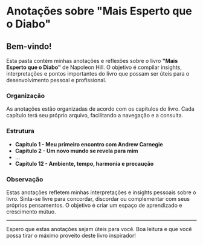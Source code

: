 # Anotações sobre "Mais Esperto que o Diabo"

## Bem-vindo!

Esta pasta contém minhas anotações e reflexões sobre o livro **"Mais Esperto que o Diabo"** de Napoleon Hill. O objetivo é compilar insights, interpretações e pontos importantes do livro que possam ser úteis para o desenvolvimento pessoal e profissional.

### Organização

As anotações estão organizadas de acordo com os capítulos do livro. Cada capítulo terá seu próprio arquivo, facilitando a navegação e a consulta.

### Estrutura

- **Capítulo 1 - Meu primeiro encontro com Andrew Carnegie**
- **Capítulo 2 - Um novo mundo se revela para mim**
- ...
- **Capítulo 12 - Ambiente, tempo, harmonia e precaução**

### Observação

Estas anotações refletem minhas interpretações e insights pessoais sobre o livro. Sinta-se livre para concordar, discordar ou complementar com seus próprios pensamentos. O objetivo é criar um espaço de aprendizado e crescimento mútuo.

---

Espero que estas anotações sejam úteis para você. Boa leitura e que você possa tirar o máximo proveito deste livro inspirador!
